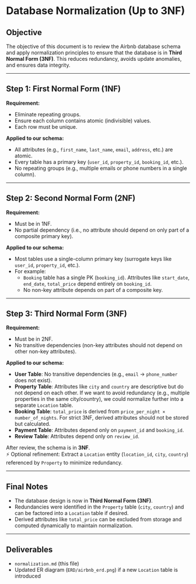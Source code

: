 # Database Normalization (Up to 3NF)

## Objective
The objective of this document is to review the Airbnb database schema and apply normalization principles to ensure that the database is in **Third Normal Form (3NF)**. This reduces redundancy, avoids update anomalies, and ensures data integrity.

---

## Step 1: First Normal Form (1NF)
**Requirement:**  
- Eliminate repeating groups.  
- Ensure each column contains atomic (indivisible) values.  
- Each row must be unique.

**Applied to our schema:**  
- All attributes (e.g., `first_name`, `last_name`, `email`, `address`, etc.) are atomic.  
- Every table has a primary key (`user_id`, `property_id`, `booking_id`, etc.).  
- No repeating groups (e.g., multiple emails or phone numbers in a single column).  


---

## Step 2: Second Normal Form (2NF)
**Requirement:**  
- Must be in 1NF.  
- No partial dependency (i.e., no attribute should depend on only part of a composite primary key).  

**Applied to our schema:**  
- Most tables use a single-column primary key (surrogate keys like `user_id`, `property_id`, etc.).  
- For example:  
  - `Booking` table has a single PK (`booking_id`). Attributes like `start_date`, `end_date`, `total_price` depend entirely on `booking_id`.  
  - No non-key attribute depends on part of a composite key.  

---

## Step 3: Third Normal Form (3NF)
**Requirement:**  
- Must be in 2NF.  
- No transitive dependencies (non-key attributes should not depend on other non-key attributes).  

**Applied to our schema:**  
- **User Table**: No transitive dependencies (e.g., `email` → `phone_number` does not exist).  
- **Property Table**: Attributes like `city` and `country` are descriptive but do not depend on each other. If we want to avoid redundancy (e.g., multiple properties in the same city/country), we could normalize further into a separate `Location` table.  
- **Booking Table**: `total_price` is derived from `price_per_night × number_of_nights`. For strict 3NF, derived attributes should not be stored but calculated.  
- **Payment Table**: Attributes depend only on `payment_id` and `booking_id`.  
- **Review Table**: Attributes depend only on `review_id`.  

After review, the schema is in **3NF**.  
⚡ Optional refinement: Extract a `Location` entity (`location_id`, `city`, `country`) referenced by `Property` to minimize redundancy.

---

## Final Notes
- The database design is now in **Third Normal Form (3NF)**.  
- Redundancies were identified in the `Property` table (`city`, `country`) and can be factored into a `Location` table if desired.  
- Derived attributes like `total_price` can be excluded from storage and computed dynamically to maintain normalization.

---

## Deliverables
- `normalization.md` (this file)  
- Updated ER diagram (`ERD/airbnb_erd.png`) if a new `Location` table is introduced
